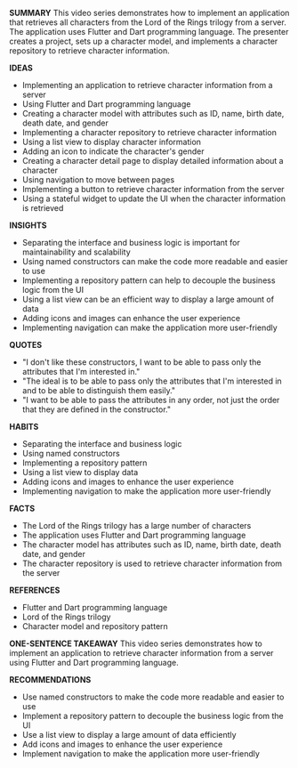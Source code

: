 **SUMMARY**
This video series demonstrates how to implement an application that retrieves all characters from the Lord of the Rings trilogy from a server. The application uses Flutter and Dart programming language. The presenter creates a project, sets up a character model, and implements a character repository to retrieve character information.

**IDEAS**

* Implementing an application to retrieve character information from a server
* Using Flutter and Dart programming language
* Creating a character model with attributes such as ID, name, birth date, death date, and gender
* Implementing a character repository to retrieve character information
* Using a list view to display character information
* Adding an icon to indicate the character's gender
* Creating a character detail page to display detailed information about a character
* Using navigation to move between pages
* Implementing a button to retrieve character information from the server
* Using a stateful widget to update the UI when the character information is retrieved

**INSIGHTS**

* Separating the interface and business logic is important for maintainability and scalability
* Using named constructors can make the code more readable and easier to use
* Implementing a repository pattern can help to decouple the business logic from the UI
* Using a list view can be an efficient way to display a large amount of data
* Adding icons and images can enhance the user experience
* Implementing navigation can make the application more user-friendly

**QUOTES**

* "I don't like these constructors, I want to be able to pass only the attributes that I'm interested in."
* "The ideal is to be able to pass only the attributes that I'm interested in and to be able to distinguish them easily."
* "I want to be able to pass the attributes in any order, not just the order that they are defined in the constructor."

**HABITS**

* Separating the interface and business logic
* Using named constructors
* Implementing a repository pattern
* Using a list view to display data
* Adding icons and images to enhance the user experience
* Implementing navigation to make the application more user-friendly

**FACTS**

* The Lord of the Rings trilogy has a large number of characters
* The application uses Flutter and Dart programming language
* The character model has attributes such as ID, name, birth date, death date, and gender
* The character repository is used to retrieve character information from the server

**REFERENCES**

* Flutter and Dart programming language
* Lord of the Rings trilogy
* Character model and repository pattern

**ONE-SENTENCE TAKEAWAY**
This video series demonstrates how to implement an application to retrieve character information from a server using Flutter and Dart programming language.

**RECOMMENDATIONS**

* Use named constructors to make the code more readable and easier to use
* Implement a repository pattern to decouple the business logic from the UI
* Use a list view to display a large amount of data efficiently
* Add icons and images to enhance the user experience
* Implement navigation to make the application more user-friendly
